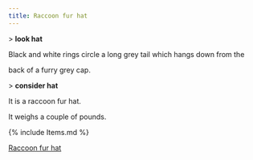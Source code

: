 ```yaml
---
title: Raccoon fur hat
---
```


\> **look hat**

Black and white rings circle a long grey tail which hangs down from the

back of a furry grey cap.

\> **consider hat**

It is a raccoon fur hat.

It weighs a couple of pounds.

{% include Items.md %}

[Raccoon fur hat](Category:_Head_items "wikilink")